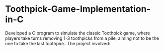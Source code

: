 # Toothpick-Game-Implementation-in-C
 Developed a C program to simulate the classic Toothpick game, where players take turns removing 1-3 toothpicks from a pile, aiming not to be the one to take the last toothpick. The project involved:
